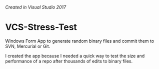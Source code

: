 *Created in Visual Studio 2017*

# VCS-Stress-Test
Windows Form App to generate random binary files and commit them to SVN, Mercurial or Git.

I created the app because I needed a quick way to test the size and performance of a repo after thousands of edits to binary files.
